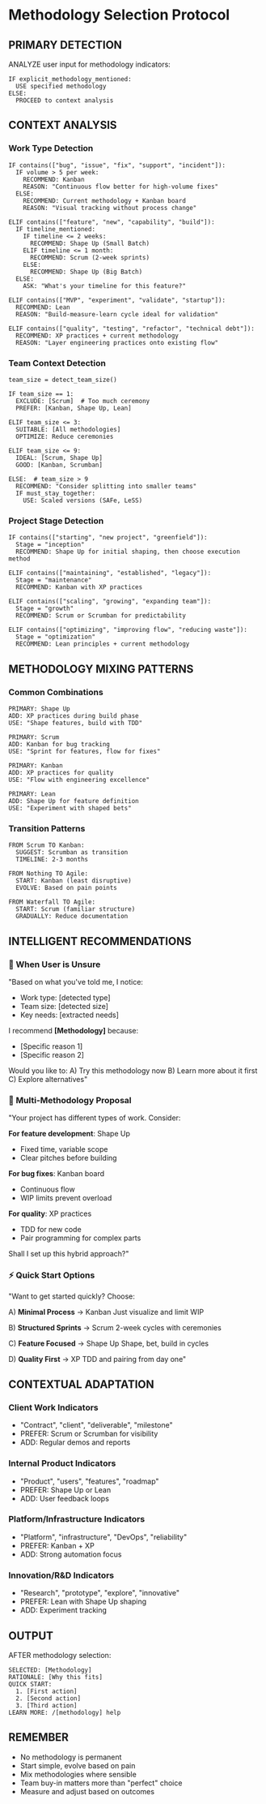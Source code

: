 # Methodology Selection Protocol

## PRIMARY DETECTION

ANALYZE user input for methodology indicators:

```
IF explicit_methodology_mentioned:
  USE specified methodology
ELSE:
  PROCEED to context analysis
```

## CONTEXT ANALYSIS

### Work Type Detection

```
IF contains(["bug", "issue", "fix", "support", "incident"]):
  IF volume > 5 per week:
    RECOMMEND: Kanban
    REASON: "Continuous flow better for high-volume fixes"
  ELSE:
    RECOMMEND: Current methodology + Kanban board
    REASON: "Visual tracking without process change"

ELIF contains(["feature", "new", "capability", "build"]):
  IF timeline_mentioned:
    IF timeline <= 2 weeks:
      RECOMMEND: Shape Up (Small Batch)
    ELIF timeline <= 1 month:
      RECOMMEND: Scrum (2-week sprints)
    ELSE:
      RECOMMEND: Shape Up (Big Batch)
  ELSE:
    ASK: "What's your timeline for this feature?"

ELIF contains(["MVP", "experiment", "validate", "startup"]):
  RECOMMEND: Lean
  REASON: "Build-measure-learn cycle ideal for validation"

ELIF contains(["quality", "testing", "refactor", "technical debt"]):
  RECOMMEND: XP practices + current methodology
  REASON: "Layer engineering practices onto existing flow"
```

### Team Context Detection

```
team_size = detect_team_size()

IF team_size == 1:
  EXCLUDE: [Scrum]  # Too much ceremony
  PREFER: [Kanban, Shape Up, Lean]
  
ELIF team_size <= 3:
  SUITABLE: [All methodologies]
  OPTIMIZE: Reduce ceremonies
  
ELIF team_size <= 9:
  IDEAL: [Scrum, Shape Up]
  GOOD: [Kanban, Scrumban]
  
ELSE:  # team_size > 9
  RECOMMEND: "Consider splitting into smaller teams"
  IF must_stay_together:
    USE: Scaled versions (SAFe, LeSS)
```

### Project Stage Detection

```
IF contains(["starting", "new project", "greenfield"]):
  Stage = "inception"
  RECOMMEND: Shape Up for initial shaping, then choose execution method

ELIF contains(["maintaining", "established", "legacy"]):
  Stage = "maintenance"  
  RECOMMEND: Kanban with XP practices

ELIF contains(["scaling", "growing", "expanding team"]):
  Stage = "growth"
  RECOMMEND: Scrum or Scrumban for predictability

ELIF contains(["optimizing", "improving flow", "reducing waste"]):
  Stage = "optimization"
  RECOMMEND: Lean principles + current methodology
```

## METHODOLOGY MIXING PATTERNS

### Common Combinations

```
PRIMARY: Shape Up
ADD: XP practices during build phase
USE: "Shape features, build with TDD"

PRIMARY: Scrum  
ADD: Kanban for bug tracking
USE: "Sprint for features, flow for fixes"

PRIMARY: Kanban
ADD: XP practices for quality
USE: "Flow with engineering excellence"

PRIMARY: Lean
ADD: Shape Up for feature definition  
USE: "Experiment with shaped bets"
```

### Transition Patterns

```
FROM Scrum TO Kanban:
  SUGGEST: Scrumban as transition
  TIMELINE: 2-3 months
  
FROM Nothing TO Agile:
  START: Kanban (least disruptive)
  EVOLVE: Based on pain points
  
FROM Waterfall TO Agile:
  START: Scrum (familiar structure)
  GRADUALLY: Reduce documentation
```

## INTELLIGENT RECOMMENDATIONS

### 🤔 When User is Unsure

"Based on what you've told me, I notice:
- Work type: [detected type]
- Team size: [detected size]  
- Key needs: [extracted needs]

I recommend **[Methodology]** because:
- [Specific reason 1]
- [Specific reason 2]

Would you like to:
A) Try this methodology now
B) Learn more about it first
C) Explore alternatives"

### 🎯 Multi-Methodology Proposal

"Your project has different types of work. Consider:

**For feature development**: Shape Up
- Fixed time, variable scope
- Clear pitches before building

**For bug fixes**: Kanban board
- Continuous flow
- WIP limits prevent overload

**For quality**: XP practices
- TDD for new code
- Pair programming for complex parts

Shall I set up this hybrid approach?"

### ⚡ Quick Start Options

"Want to get started quickly? Choose:

A) **Minimal Process** → Kanban
   Just visualize and limit WIP

B) **Structured Sprints** → Scrum
   2-week cycles with ceremonies

C) **Feature Focused** → Shape Up
   Shape, bet, build in cycles

D) **Quality First** → XP
   TDD and pairing from day one"

## CONTEXTUAL ADAPTATION

### Client Work Indicators
- "Contract", "client", "deliverable", "milestone"
- PREFER: Scrum or Scrumban for visibility
- ADD: Regular demos and reports

### Internal Product Indicators  
- "Product", "users", "features", "roadmap"
- PREFER: Shape Up or Lean
- ADD: User feedback loops

### Platform/Infrastructure Indicators
- "Platform", "infrastructure", "DevOps", "reliability"
- PREFER: Kanban + XP
- ADD: Strong automation focus

### Innovation/R&D Indicators
- "Research", "prototype", "explore", "innovative"
- PREFER: Lean with Shape Up shaping
- ADD: Experiment tracking

## OUTPUT

AFTER methodology selection:
```
SELECTED: [Methodology]
RATIONALE: [Why this fits]
QUICK START: 
  1. [First action]
  2. [Second action]
  3. [Third action]
LEARN MORE: /[methodology] help
```

## REMEMBER

- No methodology is permanent
- Start simple, evolve based on pain
- Mix methodologies where sensible
- Team buy-in matters more than "perfect" choice
- Measure and adjust based on outcomes